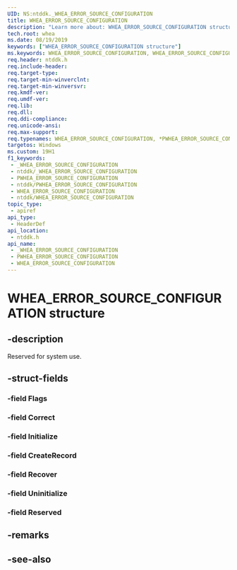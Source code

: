 ```yaml
---
UID: NS:ntddk._WHEA_ERROR_SOURCE_CONFIGURATION
title: WHEA_ERROR_SOURCE_CONFIGURATION
description: "Learn more about: WHEA_ERROR_SOURCE_CONFIGURATION structure"
tech.root: whea
ms.date: 08/19/2019
keywords: ["WHEA_ERROR_SOURCE_CONFIGURATION structure"]
ms.keywords: WHEA_ERROR_SOURCE_CONFIGURATION, WHEA_ERROR_SOURCE_CONFIGURATION, *PWHEA_ERROR_SOURCE_CONFIGURATION,
req.header: ntddk.h
req.include-header: 
req.target-type: 
req.target-min-winverclnt: 
req.target-min-winversvr: 
req.kmdf-ver: 
req.umdf-ver: 
req.lib: 
req.dll: 
req.ddi-compliance: 
req.unicode-ansi: 
req.max-support: 
req.typenames: WHEA_ERROR_SOURCE_CONFIGURATION, *PWHEA_ERROR_SOURCE_CONFIGURATION
targetos: Windows
ms.custom: 19H1
f1_keywords:
 - _WHEA_ERROR_SOURCE_CONFIGURATION
 - ntddk/_WHEA_ERROR_SOURCE_CONFIGURATION
 - PWHEA_ERROR_SOURCE_CONFIGURATION
 - ntddk/PWHEA_ERROR_SOURCE_CONFIGURATION
 - WHEA_ERROR_SOURCE_CONFIGURATION
 - ntddk/WHEA_ERROR_SOURCE_CONFIGURATION
topic_type:
 - apiref
api_type:
 - HeaderDef
api_location:
 - ntddk.h
api_name:
 - _WHEA_ERROR_SOURCE_CONFIGURATION
 - PWHEA_ERROR_SOURCE_CONFIGURATION
 - WHEA_ERROR_SOURCE_CONFIGURATION
---
```


# WHEA_ERROR_SOURCE_CONFIGURATION structure


## -description

Reserved for system use.

## -struct-fields

### -field Flags

### -field Correct

### -field Initialize

### -field CreateRecord

### -field Recover

### -field Uninitialize

### -field Reserved

## -remarks

## -see-also

